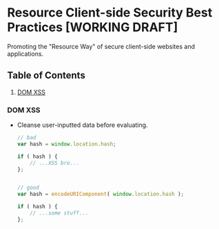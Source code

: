 # Resource Client-side Security Best Practices [WORKING DRAFT]

Promoting the "Resource Way" of secure client-side websites and applications.

## Table of Contents

1. [DOM XSS](#dom-xss)

### <a name='dom-xss'>DOM XSS</a>  
- Cleanse user-inputted data before evaluating.

    ```javascript
    // bad
    var hash = window.location.hash;
    
    if ( hash ) {
        // ...XSS bro...
    };
    
    
    // good
    var hash = encodeURIComponent( window.location.hash );
    
    if ( hash ) {
        // ...some stuff...
    };
    ```

